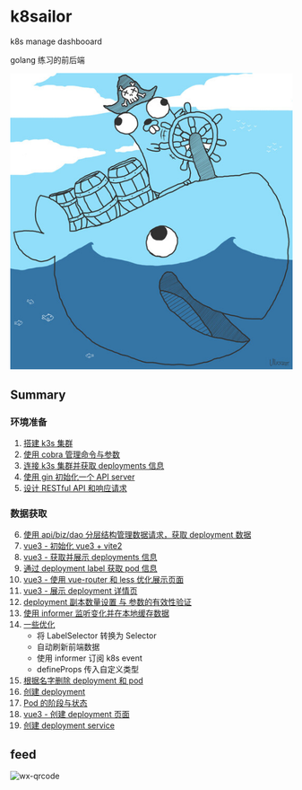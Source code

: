 # k8sailor

k8s manage dashbooard

golang 练习的前后端

![](/docs/assets/img/gopher-pirate-medium.jpg)

## Summary

### 环境准备

1. [搭建 k3s 集群](/docs/01-install-k3s-cluster.md)
2. [使用 cobra 管理命令与参数](/docs/02-design-cobra-command.md)
3. [连接 k3s 集群并获取 deployments 信息](/docs/03-connect-cluster.md)
4. [使用 gin 初始化一个 API server](/docs/04-init-httpserver.md)
5. [设计 RESTful API 和响应请求](/docs/05-design-restful-api-and-response-data.md)

### 数据获取

6. [使用 api/biz/dao 分层结构管理数据请求，获取 deployment 数据](/docs/06-get-all-deployments.md)
7. [vue3 - 初始化 vue3 + vite2](/docs/07-initial-vue3-vite2.md)
8. [vue3 - 获取并展示 deployments 信息](/docs/08-fetch-and-display-deployments.md)
9. [通过 deployment label 获取 pod 信息](/docs/09-get-pods-by-deployment-label.md)
10. [vue3 - 使用 vue-router 和 less 优化展示页面](/docs/10-vue-router-and-less.md)
11. [vue3 - 展示 deployment 详情页](/docs/11-display-deployment-detail.md)
12. [deployment 副本数量设置 与 参数的有效性验证](/docs/12-deployment-scale-and-params-validate.md)
13. [使用 informer 监听变化并在本地缓存数据](./docs/13-k8s-informer.md)
14. [一些优化](./docs/14-some-optimize.md)
    + 将 LabelSelector 转换为 Selector
    + 自动刷新前端数据
    + 使用 informer 订阅 k8s event
    + defineProps 传入自定义类型
15. [根据名字删除 deployment 和 pod](./docs/15-delete-deployment-and-pod-by-name.md)
16. [创建 deployment](./docs/16-create-deployment.md)
17. [Pod 的阶段与状态](./docs/17-pod-phase-and-status.md)
18. [vue3 - 创建 deployment 页面](./docs/)
19. [创建 deployment service](./docs/19-create-service-for-deployment.md)

## feed

![wx-qrcode](https://tangx.in/assets/images/wx-qrcode.png)

